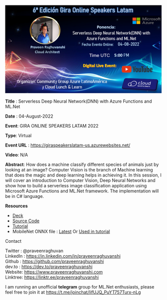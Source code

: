 <img src="assets\session-banner.png" alt="Cloud Lunch and Learn Announcement" style="zoom:80%;" />

**Title** : Serverless Deep Neural Network(DNN) with Azure Functions and ML.Net

**Date** : 04-August-2022

**Event**: GIRA ONLINE SPEAKERS LATAM 2022

**Type**: Virtual

**Event URL** : https://giraspeakerslatam-us.azurewebsites.net/

**Video**: N/A

**Abstract**: How does a machine classify different species of animals just by looking at an image? Computer Vision is the branch of Machine learning that does the magic and deep learning helps in achieving it. In this session, I will cover an introduction to Computer Vision, Deep Neural Networks and show how to build a serverless image classification application using Microsoft Azure Functions and ML.Net framework. The implementation will be in C# language.

**Resources**

- [Deck](GIRA_LATAM_2022-Serverless-DNN.pdf)
- [Source Code](src/ServerlessDNN)
- [Tutorial](https://dev.to/praveenraghuvanshi/end-to-end-serverless-deep-neural-network-with-azure-functions-and-ml-net-505a)
- MobileNet ONNX file : [Latest](https://github.com/onnx/models/tree/master/vision/classification/mobilenet/model) Or [Used in tutorial](https://github.com/praveenraghuvanshi/tech-sessions/blob/master/27102021-AI-Dev-World-2021/assets/mobilenetv2-7.onnx)

Contact

Twitter : @praveenraghuvan\
LinkedIn : https://in.linkedin.com/in/praveenraghuvanshi \
Github : https://github.com/praveenraghuvanshi \
dev.to : https://dev.to/praveenraghuvanshi \
Website: https://www.praveenraghuvanshi.com \
Linktree: https://linktr.ee/praveenraghuvanshi

I am running an unofficial **telegram** group for ML.Net enthusiasts, please feel free to join it at https://t.me/joinchat/IifUJQ_PuYT757Turx-nLg